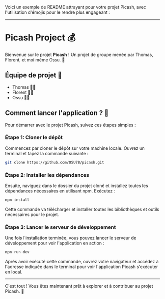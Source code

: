 Voici un exemple de README attrayant pour votre projet Picash, avec l'utilisation d'émojis pour le rendre plus engageant :

---

# Picash Project 💰

Bienvenue sur le projet **Picash** ! Un projet de groupe menée par Thomas, Florent, et moi même Ossu.  🚀

## Équipe de projet 👥

- Thomas 🧑‍💻
- Florent 🧑‍💻
- Ossu 🧑‍💻

## Comment lancer l'application ? 🚀

Pour démarrer avec le projet Picash, suivez ces étapes simples :

### Étape 1: Cloner le dépôt

Commencez par cloner le dépôt sur votre machine locale. Ouvrez un terminal et tapez la commande suivante :

```bash
git clone https://github.com/OSU78/picash.git
```


### Étape 2: Installer les dépendances

Ensuite, naviguez dans le dossier du projet cloné et installez toutes les dépendances nécessaires en utilisant npm. Exécutez :

```bash
npm install
```

Cette commande va télécharger et installer toutes les bibliothèques et outils nécessaires pour le projet.

### Étape 3: Lancer le serveur de développement

Une fois l'installation terminée, vous pouvez lancer le serveur de développement pour voir l'application en action :

```bash
npm run dev
```

Après avoir exécuté cette commande, ouvrez votre navigateur et accédez à l'adresse indiquée dans le terminal pour voir l'application Picash s'exécuter en local.

---

C'est tout ! Vous êtes maintenant prêt à explorer et à contribuer au projet Picash. 🎉